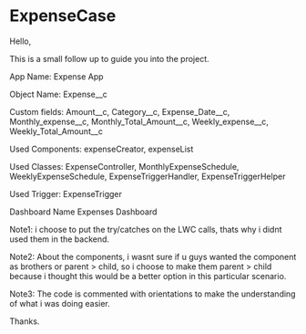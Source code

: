 # ExpenseCase

Hello, 

This is a small follow up to guide you into the project.

App Name:
 Expense App

Object Name:
 Expense__c

Custom fields:
 Amount__c, Category__c, Expense_Date__c, Monthly_expense__c, Monthly_Total_Amount__c, Weekly_expense__c, Weekly_Total_Amount__c

Used Components:
 expenseCreator, expenseList

Used Classes:
ExpenseController, MonthlyExpenseSchedule, WeeklyExpenseSchedule, ExpenseTriggerHandler, ExpenseTriggerHelper

Used Trigger:
ExpenseTrigger

Dashboard Name
 Expenses Dashboard


Note1: i choose to put the try/catches on the LWC calls, thats why i didnt used them in the backend.

Note2: About the components, i wasnt sure if u guys wanted the component as brothers or parent > child, so i choose to make them parent > child because i thought this would be a better option in this particular scenario.

Note3: The code is commented with orientations to make the understanding of what i was doing easier.

Thanks.

